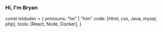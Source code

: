 ### Hi, I'm Bryan

const midudev = {
    pronouns: "he" | "him"
    code: [Html, css, Java, mysql, php],
    tools: [React, Node, Docker],
}


<!--
**Bryanluis20/bryanluis20** is a ✨ _special_ ✨ repository because its `README.md` (this file) appears on your GitHub profile.

Here are some ideas to get you started:

- 🔭 I’m currently working on ...
- 🌱 I’m currently learning ...
- 👯 I’m looking to collaborate on ...
- 🤔 I’m looking for help with ...
- 💬 Ask me about ...
- 📫 How to reach me: ...
- 😄 Pronouns: ...
- ⚡ Fun fact: ...
-->

